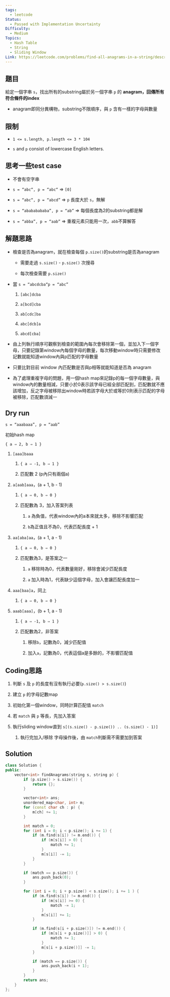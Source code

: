 ```yaml
---
tags:
  - leetcode
Status:
  - Passed with Implementation Uncertainty
Difficulty:
  - Medium
Topics:
  - Hash Table
  - String
  - Sliding Window
Link: https://leetcode.com/problems/find-all-anagrams-in-a-string/description/
---
```

## 題目

給定一個字串 `s`，找出所有的substring屬於另一個字串 `p` 的 **anagram，回傳所有符合條件的index**

- anagram即同分異構物，substring不限順序，與 `p` 含有一樣的字母與數量



## 限制

- `1 <= s.length, p.length <= 3 * 104`

- `s` and `p` consist of lowercase English letters.



## 思考一些test case

- 不會有空字串

- `s = “abc“, p = “abc“` ⇒ `[0]`

- `s = “abc“, p = “abcd”` ⇒ `p` 長度大於 `s`，無解

- `s = “abababababa”, p = “ab”` ⇒ 每個長度為2的substring都是解

- `s = “abba”, p = “aab”` ⇒ 重複元素只能用一次，`abb`不算解答



## 解題思路

- 檢查是否為anagram，就在檢查每個 `p.size()`的substring是否為anagram

   - 需要走過 `s.size()` - `p.size()` 次搜尋

   - 每次檢查需要 `p.size()`

- 當 `s = “abcdcba“p = “abc”`

   1. `[abc]dcba`

   2. `a[bcd]cba`

   3. `ab[cdc]ba`

   4. `abc[dcb]a`

   5. `abcd[cba]`

- 由上列執行順序可觀察到檢查的範圍內每次會移除第一個，並加入下一個字母，只要記錄第window內每個字母的數量，每次移動window時只需要修改記數就能知道window內與p匹配的字母數量

- 只要比對目前 window 內匹配數是否與p相等就能知道是否為 anagram

- 為了處理重複字母的問題，用一個hash map來記錄p的每一個字母數量，與window內的數量相減，只要小於0表示該字母已經全部匹配到，匹配數就不應該增加，反之字母被移除出window時若該字母大於或等於0則表示匹配的字母被移除，匹配數須減一



## Dry run

`s = “aaabaaa”, p = “aab”`



初始hash map

`{ a ⇒ 2, b ⇒ 1 }`



1. `[aaa]baaa`

   1. `{ a ⇒ -1, b ⇒ 1 }`

   2. 匹配數 2 (p內只有兩個a)

2. `a[aab]aaa`，(a + 1, b - 1)

   1. `{ a ⇒ 0, b ⇒ 0 }`

   2. 匹配數為 3，加入答案列表

      1. `a` 為負值，代表window內的a本來就太多，移除不影響匹配

      2. `b`為正值且不為0，代表匹配長度 + 1

3. `aa[aba]aa`，(a + 1, a - 1)

   1. `{ a ⇒ 0, b ⇒ 0 }`

   2. 匹配數為3，是答案之一

      1. `a` 移除時為0，代表數量剛好，移除會減少匹配長度

      2. `a` 加入時為1，代表缺少這個字母，加入會讓匹配長度加一

4. `aaa[baa]a`，同上

   1. `{ a ⇒ 0, b ⇒ 0 }`

5. `aaab[aaa]`，(b + 1, a - 1)

   1. `{ a ⇒ -1, b ⇒ 1 }`

   2. 匹配數為2，非答案

      1. 移除`b`，記數為0，減少匹配值

      2. 加入`a`，記數為0，代表這個a是多餘的，不影響匹配值



## Coding思路

1. 判斷 `s` 及 `p` 的長度有沒有執行必要(`p.size() > s.size()`)

2. 建立 `p` 的字母記數map

3. 初始化第一個window，同時計算匹配值 `match`

4. 若 `match` 與 `p` 等長，先加入答案

5. 執行sliding window直到 `s[(s.size() - p.size()) .. (s.size() - 1)]`

   1. 執行完加入/移除 字母操作後，由 `match`判斷需不需要加到答案





## Solution



```cpp
class Solution {
public:
    vector<int> findAnagrams(string s, string p) {
        if (p.size() > s.size()) {
            return {};
        }

        vector<int> ans;
        unordered_map<char, int> m;
        for (const char ch : p) {
            m[ch] += 1;
        }

        int match = 0;
        for (int i = 0; i < p.size(); i += 1) {
            if (m.find(s[i]) != m.end()) {
                if (m[s[i]] > 0) {
                    match += 1;
                }
                m[s[i]] -= 1;
            }
        }

        if (match == p.size()) {
            ans.push_back(0);
        }

        for (int i = 0; i + p.size() < s.size(); i += 1 ) {
            if (m.find(s[i]) != m.end()) {
                if (m[s[i]] >= 0) {
                    match -= 1;
                }
                m[s[i]] += 1;
            }

            if (m.find(s[i + p.size()]) != m.end()) {
                if (m[s[i + p.size()]] > 0) {
                    match += 1;
                }
                m[s[i + p.size()]] -= 1;
            }

            if (match == p.size()) {
                ans.push_back(i + 1);
            }
        }
        return ans;
    }
};

```


